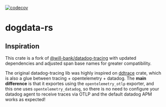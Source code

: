 [![codecov](https://codecov.io/gh/flashnetxyz/dogdata-rs/graph/badge.svg?token=Q5Kt8eIuDK&component=dogdata-rs)](https://codecov.io/gh/flashnetxyz/dogdata-rs)

# dogdata-rs

## Inspiration

This crate is a fork of [@will-bank/datadog-tracing](https://github.com/will-bank/datadog-tracing) with updated dependencies and adjusted span base names for greater compatibility.

The original datadog-tracing lib was highly inspired on [ddtrace](https://github.com/Validus-Risk-Management/ddtrace) crate,
which is also a glue between tracing + opentelemetry + datadog.
The **main difference** is that it exportes using the `opentelemetry_otlp` exporter, and this one uses `opentelemetry_datadog`,
so there is no need to configure your datadog agent to receive traces via OTLP and the default datadog APM works as expected! 

